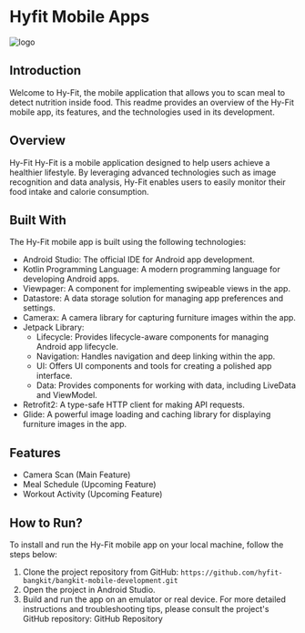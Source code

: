 # Hyfit Mobile Apps
![logo](https://github.com/user-attachments/assets/e5b21acd-3be1-473a-85ea-c03bede11eb7)

## Introduction
Welcome to Hy-Fit, the mobile application that allows you to scan meal to detect nutrition inside food. This readme provides an overview of the Hy-Fit mobile app, its features, and the technologies used in its development.

## Overview
Hy-Fit
Hy-Fit is a mobile application designed to help users achieve a healthier lifestyle. By leveraging advanced technologies such as image recognition and data analysis, Hy-Fit enables users to easily monitor their food intake and calorie consumption.

## Built With
The Hy-Fit mobile app is built using the following technologies:

- Android Studio: The official IDE for Android app development.
- Kotlin Programming Language: A modern programming language for developing Android apps.
- Viewpager: A component for implementing swipeable views in the app.
- Datastore: A data storage solution for managing app preferences and settings.
- Camerax: A camera library for capturing furniture images within the app.
- Jetpack Library:
  * Lifecycle: Provides lifecycle-aware components for managing Android app lifecycle.
  * Navigation: Handles navigation and deep linking within the app.
  * UI: Offers UI components and tools for creating a polished app interface.
  * Data: Provides components for working with data, including LiveData and ViewModel.
- Retrofit2: A type-safe HTTP client for making API requests.
- Glide: A powerful image loading and caching library for displaying furniture images in the app.

## Features
- Camera Scan (Main Feature)
- Meal Schedule (Upcoming Feature)
- Workout Activity (Upcoming Feature)

## How to Run?
To install and run the Hy-Fit mobile app on your local machine, follow the steps below:
1. Clone the project repository from GitHub:
 ```https://github.com/hyfit-bangkit/bangkit-mobile-development.git```
2. Open the project in Android Studio.
3. Build and run the app on an emulator or real device.
For more detailed instructions and troubleshooting tips, please consult the project's GitHub repository: GitHub Repository
   
